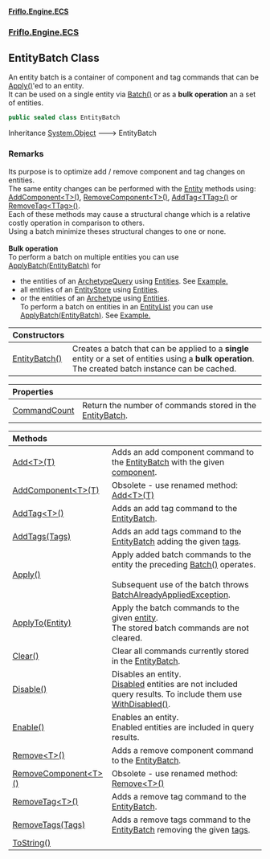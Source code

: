 #### [Friflo.Engine.ECS](index.md 'index')
### [Friflo.Engine.ECS](Friflo.Engine.ECS.md 'Friflo.Engine.ECS')

## EntityBatch Class

An entity batch is a container of component and tag commands that can be [Apply()](EntityBatch.Apply().md 'Friflo.Engine.ECS.EntityBatch.Apply()')'ed to an entity.<br/>
It can be used on a single entity via [Batch()](Entity.Batch().md 'Friflo.Engine.ECS.Entity.Batch()') or as a <b>bulk operation</b> an a set of entities.

```csharp
public sealed class EntityBatch
```

Inheritance [System.Object](https://docs.microsoft.com/en-us/dotnet/api/System.Object 'System.Object') &#129106; EntityBatch

### Remarks
Its purpose is to optimize add / remove component and tag changes on entities.<br/>
The same entity changes can be performed with the [Entity](Entity.md 'Friflo.Engine.ECS.Entity') methods using:<br/>[AddComponent&lt;T&gt;()](Entity.AddComponent_T_().md 'Friflo.Engine.ECS.Entity.AddComponent<T>()'), [RemoveComponent&lt;T&gt;()](Entity.RemoveComponent_T_().md 'Friflo.Engine.ECS.Entity.RemoveComponent<T>()'),
[AddTag&lt;TTag&gt;()](Entity.AddTag_TTag_().md 'Friflo.Engine.ECS.Entity.AddTag<TTag>()') or [RemoveTag&lt;TTag&gt;()](Entity.RemoveTag_TTag_().md 'Friflo.Engine.ECS.Entity.RemoveTag<TTag>()').<br/>
Each of these methods may cause a structural change which is a relative costly operation in comparison to others.<br/>
Using a batch minimize theses structural changes to one or none.<br/><br/><b>Bulk operation</b><br/>
To perform a batch on multiple entities you can use [ApplyBatch(EntityBatch)](QueryEntities.ApplyBatch(EntityBatch).md 'Friflo.Engine.ECS.QueryEntities.ApplyBatch(Friflo.Engine.ECS.EntityBatch)') for <br/>
- the entities of an [ArchetypeQuery](ArchetypeQuery.md 'Friflo.Engine.ECS.ArchetypeQuery') using [Entities](ArchetypeQuery.Entities.md 'Friflo.Engine.ECS.ArchetypeQuery.Entities').
  See <a href="https://github.com/friflo/Friflo.Json.Fliox/blob/main/Engine/README.md#entitybatch---query">Example.</a><br/>
- all entities of an [EntityStore](EntityStore.md 'Friflo.Engine.ECS.EntityStore') using [Entities](EntityStore.Entities.md 'Friflo.Engine.ECS.EntityStore.Entities').<br/>
- or the entities of an [Archetype](Archetype.md 'Friflo.Engine.ECS.Archetype') using [Entities](Archetype.Entities.md 'Friflo.Engine.ECS.Archetype.Entities').<br/>
To perform a batch on entities in an [EntityList](EntityList.md 'Friflo.Engine.ECS.EntityList') you can use [ApplyBatch(EntityBatch)](EntityList.ApplyBatch(EntityBatch).md 'Friflo.Engine.ECS.EntityList.ApplyBatch(Friflo.Engine.ECS.EntityBatch)').
See <a href="https://github.com/friflo/Friflo.Json.Fliox/blob/main/Engine/README.md#entitybatch---entitylist">Example.</a><br/>

| Constructors | |
| :--- | :--- |
| [EntityBatch()](EntityBatch.EntityBatch().md 'Friflo.Engine.ECS.EntityBatch.EntityBatch()') | Creates a batch that can be applied to a <b>single</b> entity or a set of entities using a <b>bulk operation</b>.<br/> The created batch instance can be cached. |

| Properties | |
| :--- | :--- |
| [CommandCount](EntityBatch.CommandCount.md 'Friflo.Engine.ECS.EntityBatch.CommandCount') | Return the number of commands stored in the [EntityBatch](EntityBatch.md 'Friflo.Engine.ECS.EntityBatch'). |

| Methods | |
| :--- | :--- |
| [Add&lt;T&gt;(T)](EntityBatch.Add_T_(T).md 'Friflo.Engine.ECS.EntityBatch.Add<T>(T)') | Adds an add component command to the [EntityBatch](EntityBatch.md 'Friflo.Engine.ECS.EntityBatch') with the given [component](EntityBatch.Add_T_(T).md#Friflo.Engine.ECS.EntityBatch.Add_T_(T).component 'Friflo.Engine.ECS.EntityBatch.Add<T>(T).component'). |
| [AddComponent&lt;T&gt;(T)](EntityBatch.AddComponent_T_(T).md 'Friflo.Engine.ECS.EntityBatch.AddComponent<T>(T)') | Obsolete - use renamed method: [Add&lt;T&gt;(T)](EntityBatch.Add_T_(T).md 'Friflo.Engine.ECS.EntityBatch.Add<T>(T)') |
| [AddTag&lt;T&gt;()](EntityBatch.AddTag_T_().md 'Friflo.Engine.ECS.EntityBatch.AddTag<T>()') | Adds an add tag command to the [EntityBatch](EntityBatch.md 'Friflo.Engine.ECS.EntityBatch'). |
| [AddTags(Tags)](EntityBatch.AddTags(Tags).md 'Friflo.Engine.ECS.EntityBatch.AddTags(Friflo.Engine.ECS.Tags)') | Adds an add tags command to the [EntityBatch](EntityBatch.md 'Friflo.Engine.ECS.EntityBatch') adding the given [tags](EntityBatch.AddTags(Tags).md#Friflo.Engine.ECS.EntityBatch.AddTags(Friflo.Engine.ECS.Tags).tags 'Friflo.Engine.ECS.EntityBatch.AddTags(Friflo.Engine.ECS.Tags).tags'). |
| [Apply()](EntityBatch.Apply().md 'Friflo.Engine.ECS.EntityBatch.Apply()') | Apply added batch commands to the entity the preceding [Batch()](Entity.Batch().md 'Friflo.Engine.ECS.Entity.Batch()') operates.<br/><br/> Subsequent use of the batch throws [BatchAlreadyAppliedException](BatchAlreadyAppliedException.md 'Friflo.Engine.ECS.BatchAlreadyAppliedException'). |
| [ApplyTo(Entity)](EntityBatch.ApplyTo(Entity).md 'Friflo.Engine.ECS.EntityBatch.ApplyTo(Friflo.Engine.ECS.Entity)') | Apply the batch commands to the given [entity](EntityBatch.ApplyTo(Entity).md#Friflo.Engine.ECS.EntityBatch.ApplyTo(Friflo.Engine.ECS.Entity).entity 'Friflo.Engine.ECS.EntityBatch.ApplyTo(Friflo.Engine.ECS.Entity).entity').<br/> The stored batch commands are not cleared. |
| [Clear()](EntityBatch.Clear().md 'Friflo.Engine.ECS.EntityBatch.Clear()') | Clear all commands currently stored in the [EntityBatch](EntityBatch.md 'Friflo.Engine.ECS.EntityBatch'). |
| [Disable()](EntityBatch.Disable().md 'Friflo.Engine.ECS.EntityBatch.Disable()') | Disables an entity.<br/>[Disabled](Disabled.md 'Friflo.Engine.ECS.Disabled') entities are not included query results. To include them use [WithDisabled()](ArchetypeQuery.WithDisabled().md 'Friflo.Engine.ECS.ArchetypeQuery.WithDisabled()'). |
| [Enable()](EntityBatch.Enable().md 'Friflo.Engine.ECS.EntityBatch.Enable()') | Enables an entity.<br/> Enabled entities are included in query results. |
| [Remove&lt;T&gt;()](EntityBatch.Remove_T_().md 'Friflo.Engine.ECS.EntityBatch.Remove<T>()') | Adds a remove component command to the [EntityBatch](EntityBatch.md 'Friflo.Engine.ECS.EntityBatch'). |
| [RemoveComponent&lt;T&gt;()](EntityBatch.RemoveComponent_T_().md 'Friflo.Engine.ECS.EntityBatch.RemoveComponent<T>()') | Obsolete - use renamed method: [Remove&lt;T&gt;()](EntityBatch.Remove_T_().md 'Friflo.Engine.ECS.EntityBatch.Remove<T>()') |
| [RemoveTag&lt;T&gt;()](EntityBatch.RemoveTag_T_().md 'Friflo.Engine.ECS.EntityBatch.RemoveTag<T>()') | Adds a remove tag command to the [EntityBatch](EntityBatch.md 'Friflo.Engine.ECS.EntityBatch'). |
| [RemoveTags(Tags)](EntityBatch.RemoveTags(Tags).md 'Friflo.Engine.ECS.EntityBatch.RemoveTags(Friflo.Engine.ECS.Tags)') | Adds a remove tags command to the [EntityBatch](EntityBatch.md 'Friflo.Engine.ECS.EntityBatch') removing the given [tags](EntityBatch.RemoveTags(Tags).md#Friflo.Engine.ECS.EntityBatch.RemoveTags(Friflo.Engine.ECS.Tags).tags 'Friflo.Engine.ECS.EntityBatch.RemoveTags(Friflo.Engine.ECS.Tags).tags'). |
| [ToString()](EntityBatch.ToString().md 'Friflo.Engine.ECS.EntityBatch.ToString()') | |
